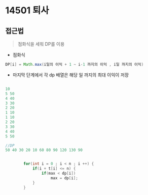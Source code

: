 # 14501 퇴사

## 접근법

> 점화식을 세워 DP를 이용

- 점화식

```java
DP[i] = Math.max(i일의 이익 + 1 ~ i-1 까지의 이익 , i일 까지의 이익)
```

- 마지막 단계에서 각 dp 배열은 해당 일 까지의 최대 이익이 저장

```java

10
5 50
4 40
3 30
2 20 
1 10
1 10
2 20
3 30
4 40
5 50

//DP 
50 40 30 20 10 60 80 90 120 130 90


		for(int i = 0 ; i < n ; i ++) {
			if(i + t[i] <= n) {
				if(max < dp[i])
					max = dp[i];
			}
		}
```    




